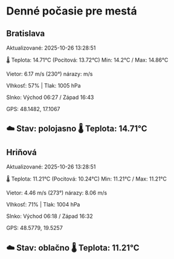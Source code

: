 ﻿# Denné počasie pre mestá

## Bratislava
Aktualizované: 2025-10-26 13:28:51

🌡️ Teplota: 14.71°C 
(Pocitová: 13.72°C)
Min: 14.2°C / Max: 14.86°C

Vietor: 6.17 m/s    (230°) 
nárazy:  m/s

Vlhkosť: 57% | Tlak: 1005 hPa

Slnko: Východ 06:27 / Západ 16:43

GPS: 48.1482, 17.1067

☁️ Stav: polojasno        🌡️ Teplota: 14.71°C
---

## Hriňová
Aktualizované: 2025-10-26 13:28:51

🌡️ Teplota: 11.21°C 
(Pocitová: 10.24°C)
Min: 11.21°C / Max: 11.21°C

Vietor: 4.46 m/s (273°)
nárazy: 8.06 m/s

Vlhkosť: 71% | Tlak: 1004 hPa

Slnko: Východ 06:18 / Západ 16:32

GPS: 48.5779, 19.5257

☁️ Stav: oblačno        🌡️ Teplota: 11.21°C
---
